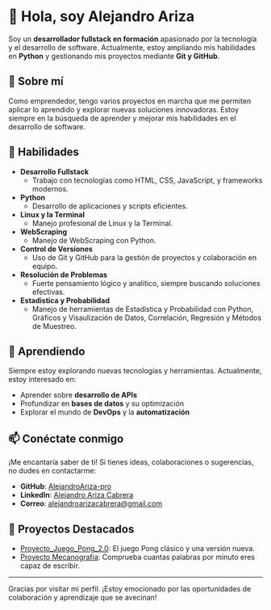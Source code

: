 # 👋 Hola, soy Alejandro Ariza  

Soy un **desarrollador fullstack en formación** apasionado por la tecnología y el desarrollo de software. Actualmente, estoy ampliando mis habilidades en **Python** y gestionando mis proyectos mediante **Git y GitHub**.  

## 🚀 Sobre mí  

Como emprendedor, tengo varios proyectos en marcha que me permiten aplicar lo aprendido y explorar nuevas soluciones innovadoras. Estoy siempre en la búsqueda de aprender y mejorar mis habilidades en el desarrollo de software.  

## 🔧 Habilidades  

- **Desarrollo Fullstack**  
  - Trabajo con tecnologías como HTML, CSS, JavaScript, y frameworks modernos.  
- **Python**  
  - Desarrollo de aplicaciones y scripts eficientes.
- **Linux y la Terminal**
  - Manejo profesional de Linux y la Terminal.
- **WebScraping**
  - Manejo de WebScraping con Python.
- **Control de Versiones**  
  - Uso de Git y GitHub para la gestión de proyectos y colaboración en equipo.  
- **Resolución de Problemas**  
  - Fuerte pensamiento lógico y analítico, siempre buscando soluciones efectivas.
- **Estadistica y Probabilidad**
  - Manejo de herramientas de Estadística y Probabilidad con Python, Gráficos y Visaulización de Datos, Correlación, Regresión y Métodos de Muestreo.

## 🌱 Aprendiendo  

Siempre estoy explorando nuevas tecnologías y herramientas. Actualmente, estoy interesado en:  

- Aprender sobre **desarrollo de APIs**  
- Profundizar en **bases de datos** y su optimización  
- Explorar el mundo de **DevOps** y la **automatización**  

## 📫 Conéctate conmigo  

¡Me encantaría saber de ti! Si tienes ideas, colaboraciones o sugerencias, no dudes en contactarme:  

- **GitHub**: [AlejandroAriza-pro](https://github.com/AlejandroAriza-pro)  
- **LinkedIn**: [Alejandro Ariza Cabrera](https://www.linkedin.com/in/alejandro-ariza-cabrera-88237035/)  
- **Correo**: alejandroarizacabrera@gmail.com  

## 📀 Proyectos Destacados  

- [Proyecto_Juego_Pong_2.0](https://github.com/AlejandroAriza-pro/Pong_2.0): El juego Pong clásico y una versión nueva.  
- [Proyecto Mecanografía](https://github.com/AlejandroAriza-pro/Mecanograf-a): Comprueba cuantas palabras por minuto eres capaz de escribir.  

---  

Gracias por visitar mi perfil. ¡Estoy emocionado por las oportunidades de colaboración y aprendizaje que se avecinan!  
